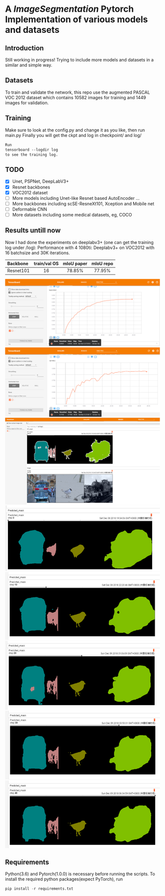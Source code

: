 
# A *ImageSegmentation* Pytorch Implementation of various models and datasets


## Introduction
Still working in progress!
Trying to include more models and datasets in a similar and simple way.


## Datasets
To train and validate the network, this repo use the augmented PASCAL VOC 2012 dataset which contains 10582 images for training and 1449 images for validation.

## Training
Make sure to look at the config.py and change it as you like, then run main.py
Finally you will get the ckpt and log in checkpoint/ and log/

```
Run 
tensorboard --logdir log 
to see the training log.
```

## TODO
- [x] Unet, PSPNet, DeepLabV3+
- [x] Resnet backbones
- [x] VOC2012 dataset
- [ ] More models including Unet-like Resnet based AutoEncoder ...
- [ ] More backbones including scSE-ResneXt101, Xception and Mobile net
- [ ] Deformable CNN
- [ ] More datasets including some medical datasets, eg, COCO

## Results untill now
Now I had done the experiments on deeplabv3+ (one can get the training log under /log):
Performance with 4 1080ti:
Deeplabv3+ on VOC2012 with 16 batchsize and 30K iterations.

| Backbone | train/val OS| mIoU paper| mIoU repo|
| :--------| :----------:|:---------:|:--------:|
| Resnet101|      16     |  78.85%   |  77.95%  |

![Results](pictures/train_miou.png)
![Results](pictures/val_miou.png)
![Results](pictures/r1.png)
![Results](pictures/r01.png)
![Results](pictures/r02.png)
![Results](pictures/r03.png)
![Results](pictures/r04.png)
![Results](pictures/r05.png)

## Requirements
Python(3.6) and Pytorch(1.0.0) is necessary before running the scripts.
To install the required python packages(expect PyTorch), run
```python
pip install -r requirements.txt
```